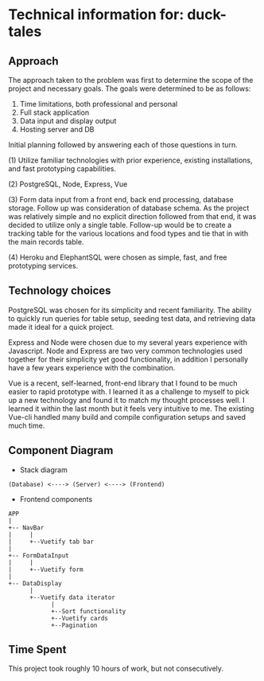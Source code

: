 # Technical information for: duck-tales

## Approach

The approach taken to the problem was first to determine the scope of the project and necessary goals. The goals were determined to be as follows:

1. Time limitations, both professional and personal
2. Full stack application
3. Data input and display output
4. Hosting server and DB

Initial planning followed by answering each of those questions in turn.

(1) Utilize familiar technologies with prior experience, existing installations, and fast prototyping capabilities.

(2) PostgreSQL, Node, Express, Vue

(3) Form data input from a front end, back end processing, database storage. Follow up was consideration of database schema. As the project was relatively simple and no explicit direction followed from that end, it was decided to utilize only a single table. Follow-up would be to create a tracking table for the various locations and food types and tie that in with the main records table.

(4) Heroku and ElephantSQL were chosen as simple, fast, and free prototyping services.

## Technology choices

PostgreSQL was chosen for its simplicity and recent familiarity. The ability to quickly run queries for table setup, seeding test data, and retrieving data made it ideal for a quick project.

Express and Node were chosen due to my several years experience with Javascript. Node and Express are two very common technologies used together for their simplicity yet good functionality, in addition I personally have a few years experience with the combination.

Vue is a recent, self-learned, front-end library that I found to be much easier to rapid prototype with. I learned it as a challenge to myself to pick up a new technology and found it to match my thought processes well. I learned it within the last month but it feels very intuitive to me. The existing Vue-cli handled many build and compile configuration setups and saved much time.

## Component Diagram

- Stack diagram

```
(Database) <----> (Server) <----> (Frontend)
```

- Frontend components

```
APP
|
+-- NavBar
|     |
|     +--Vuetify tab bar
|
+-- FormDataInput
|     |
|     +--Vuetify form
|
+-- DataDisplay
      |
      +--Vuetify data iterator
            |
            +--Sort functionality
            +--Vuetify cards
            +--Pagination

```

## Time Spent

This project took roughly 10 hours of work, but not consecutively.
